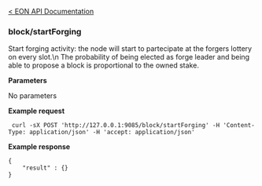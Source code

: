 [&lt; EON API Documentation](/doc/api/index.md) 
### block/startForging

Start forging activity: the node will start to partecipate at the forgers lottery on every slot.\n
The probability of being elected as forge leader and being able to propose a block is proportional to the owned stake. 

**Parameters**

No parameters

**Example request**

     curl -sX POST 'http://127.0.0.1:9085/block/startForging' -H 'Content-Type: application/json' -H 'accept: application/json' 

**Example response**

    {
        "result" : {}
    }





